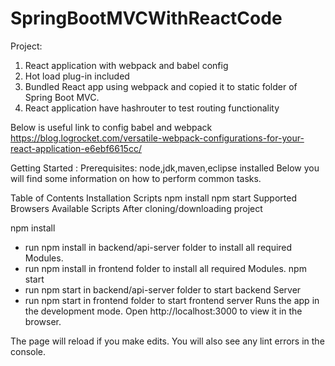 # SpringBootMVCWithReactCode
Project:
1. React application with webpack and babel config
2. Hot load plug-in included
3. Bundled React app using webpack and copied it to static folder of Spring Boot MVC.
4. React application have hashrouter to test routing functionality

Below is useful link to config babel and webpack
 https://blog.logrocket.com/versatile-webpack-configurations-for-your-react-application-e6ebf6615cc/
 
Getting Started :
  Prerequisites: node,jdk,maven,eclipse installed
  Below you will find some information on how to perform common tasks.

Table of Contents
Installation Scripts
npm install
npm start
Supported Browsers
Available Scripts
After cloning/downloading project

npm install
- run npm install in backend/api-server folder to install all required Modules.
- run npm install in frontend folder to install all required Modules.
npm start
- run npm start in backend/api-server folder to start backend Server
- run npm start in frontend folder to start frontend server
Runs the app in the development mode.
Open http://localhost:3000 to view it in the browser.

The page will reload if you make edits.
You will also see any lint errors in the console.
